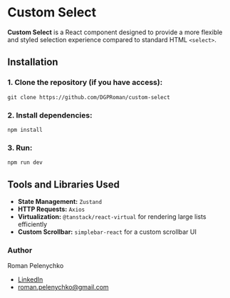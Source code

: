 # Custom Select

**Custom Select** is a React component designed to provide a more flexible and styled selection experience compared to standard HTML `<select>`.

## Installation
### 1. **Clone the repository (if you have access):**

```git clone https://github.com/DGPRoman/custom-select```

### 2. **Install dependencies:**

```npm install```

### 3. **Run:**

```npm run dev```

## Tools and Libraries Used

- **State Management:** `Zustand`
- **HTTP Requests:** `Axios`
- **Virtualization:** `@tanstack/react-virtual` for rendering large lists efficiently
- **Custom Scrollbar:** `simplebar-react` for a custom scrollbar UI

### Author

Roman Pelenychko

- [LinkedIn](https://www.linkedin.com/in/roman-pelenychko-377125134/)
- [roman.pelenychko@gmail.com](mailto:roman.pelenychko@gmail.com)

